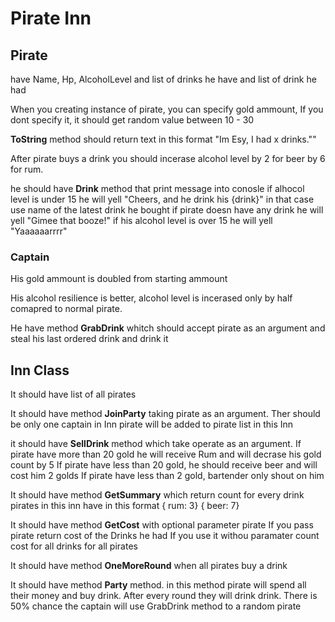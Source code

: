 # Pirate Inn


## Pirate
have Name, Hp, AlcoholLevel and list of drinks he have and list of drink he had

When you creating instance of pirate, you can specify gold ammount, If you dont specify it, it should get random value between 10 - 30

**ToString** method should return text in this format  "Im Esy, I had x drinks.""

After pirate buys a drink you should incerase alcohol level by 2 for beer by 6 for rum.

he should have **Drink** method that print message into conosle
	if alhocol level is under 15 he will yell "Cheers, and he drink his {drink}" 
	in that case use name of the latest drink he bought
	if pirate doesn have any drink he will yell "Gimee that booze!"
	if his alcohol level is over 15 he will yell "Yaaaaaarrrr"

### Captain

His gold ammount is doubled from starting ammount

His alcohol resilience is better, alcohol level is incerased only by half comapred to normal pirate.

He have method **GrabDrink** whitch should accept pirate as an argument and steal his last ordered drink and drink it



## Inn Class
It should have list of all pirates

It should have method **JoinParty** taking pirate as an argument.
	Ther should be only one captain in Inn
	pirate will be added to pirate list in this Inn

it should have **SellDrink** method which take operate as an argument.
	If pirate have more than 20 gold he will receive Rum and will decrase his gold count by 5
	If pirate have less than 20 gold, he should receive beer and will cost him 2 golds
	If pirate have less than 2 gold, bartender only shout on him

It should have method **GetSummary** which return count for every drink pirates in this inn have in this format
	{ rum: 3}
	{ beer: 7}

It should have method **GetCost** with optional parameter pirate
	If you pass pirate return cost of the Drinks he had
	If you use it withou paramater count cost for all drinks for all pirates

It should have method **OneMoreRound** when all pirates buy a drink

It should have method **Party** method. in this method pirate will spend all their money and buy drink. After every round they will drink drink.
	There is 50% chance the captain will use GrabDrink method to a random pirate
